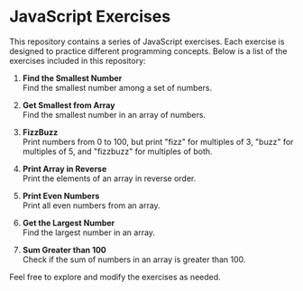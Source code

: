 # JavaScript Exercises

This repository contains a series of JavaScript exercises. Each exercise is designed to practice different programming concepts. Below is a list of the exercises included in this repository:

1. **Find the Smallest Number**  
   Find the smallest number among a set of numbers.

2. **Get Smallest from Array**  
   Find the smallest number in an array of numbers.

3. **FizzBuzz**  
   Print numbers from 0 to 100, but print "fizz" for multiples of 3, "buzz" for multiples of 5, and "fizzbuzz" for multiples of both.

4. **Print Array in Reverse**  
   Print the elements of an array in reverse order.

5. **Print Even Numbers**  
   Print all even numbers from an array.

6. **Get the Largest Number**  
   Find the largest number in an array.

7. **Sum Greater than 100**  
   Check if the sum of numbers in an array is greater than 100.

Feel free to explore and modify the exercises as needed.
